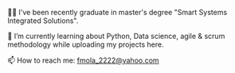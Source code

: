 👩‍🎓 I've been recently graduate in master's degree "Smart Systems Integrated Solutions".

🌱 I’m currently learning about Python, Data science, agile & scrum methodology while uploading my projects here.

📫 How to reach me: fmola_2222@yahoo.com
<!--
**Fate-mola/Fate-mola** is a ✨ _special_ ✨ repository because its `README.md` (this file) appears on your GitHub profile.

Here are some ideas to get you started:

- 🔭 I’m currently working on ...
- 🌱 I’m currently learning about Python, Data science
- 👯 I’m looking to collaborate on ...
- 🤔 I’m looking for help with ...
- 💬 Ask me about ...
- 📫 How to reach me: fmola_2222@yahoo.com
- 😄 Pronouns: ...
- ⚡ Fun fact: ...
-->
